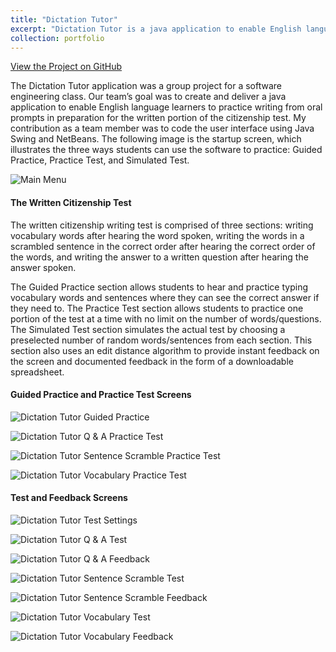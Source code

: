 ```yaml
---
title: "Dictation Tutor"
excerpt: "Dictation Tutor is a java application to enable English language learners to practice writing from oral prompts in preparation for the written portion of the citizenship test.<br/><img src='/images/MainMenu.png'>"
collection: portfolio
---
```


<a href="https://github.com/lisaover/DictationTutor">View the Project on GitHub</a>

The Dictation Tutor application was a group project for a software engineering class. Our team’s goal was to create and deliver a java application to enable English language learners to practice writing from oral prompts in preparation for the written portion of the citizenship test. My contribution as a team member was to code the user interface using Java Swing and NetBeans. The following image is the startup screen, which illustrates the three ways students can use the software to practice: Guided Practice, Practice Test, and Simulated Test.

![Main Menu](images/MainMenu.png)

#### The Written Citizenship Test

The written citizenship writing test is comprised of three sections: writing vocabulary words after hearing the word spoken, writing the words in a scrambled sentence in the correct order after hearing the correct order of the words, and writing the answer to a written question after hearing the answer spoken.

The Guided Practice section allows students to hear and practice typing vocabulary words and sentences where they can see the correct answer if they need to. The Practice Test section allows students to practice one portion of the test at a time with no limit on the number of words/questions. The Simulated Test section simulates the actual test by choosing a preselected number of random words/sentences from each section. This section also uses an edit distance algorithm to provide instant feedback on the screen and documented feedback in the form of a downloadable spreadsheet.

#### Guided Practice and Practice Test Screens
![Dictation Tutor Guided Practice](images/Guided-Practice.png)

![Dictation Tutor Q & A Practice Test](images/Q-n-A-Practice.png)

![Dictation Tutor Sentence Scramble Practice Test](images/Sentence-Scramble-Practice.png)

![Dictation Tutor Vocabulary Practice Test](images/Vocabulary-Practice.png)
            
#### Test and Feedback Screens
![Dictation Tutor Test Settings](images/Settings.png)

![Dictation Tutor Q & A Test](images/Q-n-A-Test.png)

![Dictation Tutor Q & A Feedback](images/Q-n-A-Feedback.png)

![Dictation Tutor Sentence Scramble Test](images/Sentence-Scramble-Test.png)

![Dictation Tutor Sentence Scramble Feedback](images/Sentence-Scramble-Feedback.png)

![Dictation Tutor Vocabulary Test](images/Vocabulary-Test.png)

![Dictation Tutor Vocabulary Feedback](images/Vocabulary-Feedback.png)
